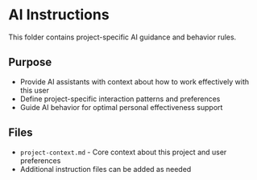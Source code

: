 # AI Instructions

This folder contains project-specific AI guidance and behavior rules.

## Purpose

- Provide AI assistants with context about how to work effectively with this user
- Define project-specific interaction patterns and preferences
- Guide AI behavior for optimal personal effectiveness support

## Files

- `project-context.md` - Core context about this project and user preferences
- Additional instruction files can be added as needed